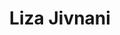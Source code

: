 ---
title: "Liza Jivnani"
excerpt: "Undergraduate student investigating human behavior during stressful situations."
collection: students
type: "Undergraduate Student"
link: https://www.linkedin.com/in/liza-jivnani-3b7266151/
#permalink: /students/Liza
venue: "University of South Florida"
location: "Tampa, Florida"
---
